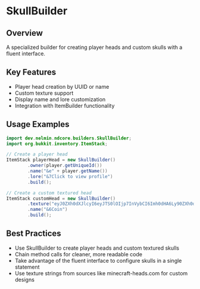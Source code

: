 # SkullBuilder

## Overview

A specialized builder for creating player heads and custom skulls with a fluent interface.

## Key Features

- Player head creation by UUID or name
- Custom texture support
- Display name and lore customization
- Integration with ItemBuilder functionality

## Usage Examples

```java
import dev.nelmin.ndcore.builders.SkullBuilder;
import org.bukkit.inventory.ItemStack;

// Create a player head
ItemStack playerHead = new SkullBuilder()
        .owner(player.getUniqueId())
        .name("&e" + player.getName())
        .lore("&7Click to view profile")
        .build();

// Create a custom textured head
ItemStack customHead = new SkullBuilder()
        .texture("eyJ0ZXh0dXJlcyI6eyJTS0lOIjp7InVybCI6Imh0dHA6Ly90ZXh0dXJlcy5taW5lY3JhZnQubmV0L3RleHR1cmUvZTM1YTZkZDg2ZDg3YWFiNDI5ZDFmZmQ5ZWNiOWY0NzJiNjNkOTZlOTliODdkMTRjNDNlODgyM2Y5MWI5NyJ9fX0=")
        .name("&6Coin")
        .build();
```

## Best Practices

- Use SkullBuilder to create player heads and custom textured skulls
- Chain method calls for cleaner, more readable code
- Take advantage of the fluent interface to configure skulls in a single statement
- Use texture strings from sources like minecraft-heads.com for custom designs

